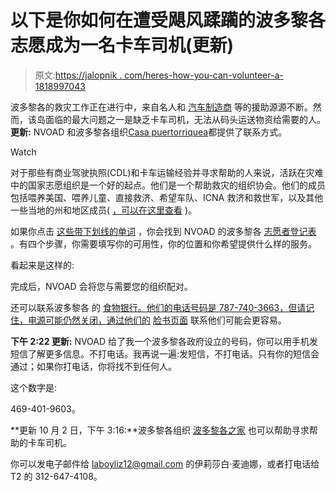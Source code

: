 # 以下是你如何在遭受飓风蹂躏的波多黎各志愿成为一名卡车司机(更新)

> 原文:[https://jalopnik . com/heres-how-you-can-volunteer-a-1818997043](https://jalopnik.com/heres-how-you-can-volunteer-as-a-trucker-in-hurricane-r-1818997043)

波多黎各的救灾工作正在进行中，来自名人和 [汽车制造商](https://www.bloomberg.com/news/articles/2017-09-28/tesla-is-sending-battery-packs-to-storm-ravaged-puerto-rico) 等的援助源源不断。然而，该岛面临的最大问题之一是缺乏卡车司机，无法从码头运送物资给需要的人。**更新:** NVOAD 和波多黎各组织[Casa puertorriquea](https://www.facebook.com/pg/puertoricanparadechicago/about/?ref=page_internal)都提供了联系方式。

Watch

对于那些有商业驾驶执照(CDL)和卡车运输经验并寻求帮助的人来说，活跃在灾难中的国家志愿组织是一个好的起点。他们是一个帮助救灾的组织协会。他们的成员包括喂养美国、喂养儿童、直接救济、希望车队、ICNA 救济和救世军，以及其他一些当地的州和地区成员( [，可以在这里查看](https://www.nvoad.org/voad-members/stateterritory-members/) )。

如果你点击 [这些带下划线的单词](https://voad.communityos.org/volunteer-registration-pr-irma) ，你会找到 NVOAD 的波多黎各 [志愿者登记表](https://voad.communityos.org/volunteer-registration-pr-irma) 。有四个步骤，你需要填写你的可用性，你的位置和你希望提供什么样的服务。

看起来是这样的:

完成后，NVOAD 会将您与需要您的组织配对。

还可以联系波多黎各 的 [食物银行。他们的电话号码是 787-740-3663，但请记住，电源可能仍然关闭，通过他们的](http://www.feedingamerica.org/find-your-local-foodbank/banco-de-alimentos-de-puerto-rico.html?referrer=https://www.google.com/) [脸书页面](https://www.facebook.com/bdadpr) 联系他们可能会更容易。

**下午 2:22 更新:** NVOAD 给了我一个波多黎各政府设立的号码，你可以用手机发短信了解更多信息。不打电话。我再说一遍:发短信，不打电话。只有你的短信会通过；如果你打电话，你将找不到任何人。

这个数字是:

469-401-9603。

**更新 10 月 2 日，下午 3:16:**波多黎各组织 [波多黎各之家](https://www.facebook.com/pg/puertoricanparadechicago/about/?ref=page_internal) 也可以帮助寻求帮助的卡车司机。

你可以发电子邮件给 laboyliz12@gmail.com 的伊莉莎白·麦迪娜，或者打电话给 T2 的 312-647-4108。